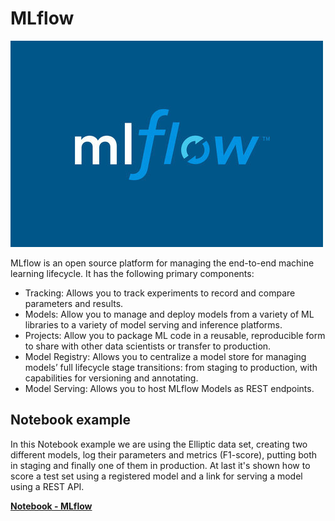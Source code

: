 # MLflow

![ml architecture](/docs/images/MLflow-logoS.jpeg)

MLflow is an open source platform for managing the end-to-end machine learning lifecycle. It has the following primary components:

* Tracking: Allows you to track experiments to record and compare parameters and results.
* Models: Allow you to manage and deploy models from a variety of ML libraries to a variety of model serving and inference platforms.
* Projects: Allow you to package ML code in a reusable, reproducible form to share with other data scientists or transfer to production.
* Model Registry: Allows you to centralize a model store for managing models’ full lifecycle stage transitions: from staging to production, with capabilities for versioning and annotating.
* Model Serving: Allows you to host MLflow Models as REST endpoints.

## Notebook example

In this Notebook example we are using the Elliptic data set, creating two different models, log their parameters and metrics (F1-score),
putting both in staging and finally one of them in production. At last it's shown how to score a test set using a registered model and a link
for serving a model using a REST API.

[**Notebook - MLflow**](/notebooks/elliptic/mlflow/model_registry.py)
